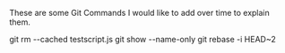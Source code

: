 These are some Git Commands I would like to add over time to explain them. 

git rm --cached testscript.js
git show --name-only
git rebase -i HEAD~2
